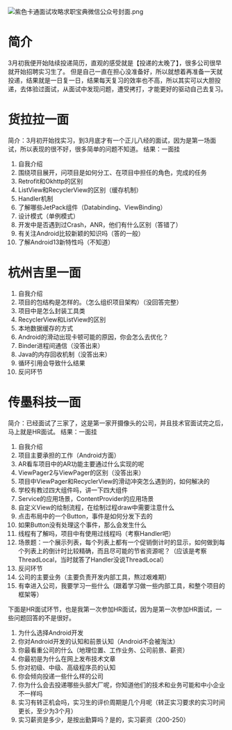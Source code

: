 ![紫色卡通面试攻略求职宝典微信公众号封面.png](/images/64434f6d132657616ee01c9abf00c999.png)
# 简介
3月初我便开始陆续投递简历，直观的感受就是【投递的太晚了】，很多公司很早就开始招聘实习生了。
但是自己一直在担心没准备好，所以就想着再准备一天就投递，结果就是一日复一日，结果每天复习的效率也不高，所以其实可以大胆投递，去体验过面试，从面试中发现问题，遭受拷打，才能更好的驱动自己去复习。
# 货拉拉一面
简介：3月初开始找实习，到3月底才有一个正儿八经的面试，因为是第一场面试，所以表现的很不好，很多简单的问题不知道。
结果：一面挂

1. 自我介绍
2. 围绕项目展开，问项目是如何分工、在项目中担任的角色，完成的任务
3. Retrofit和Okhttp的区别
4. ListView和RecyclerView的区别（缓存机制）
5. Handler机制
6. 了解哪些JetPack组件（Databinding、ViewBinding）
7. 设计模式（单例模式）
8. 开发中是否遇到过Crash，ANR，他们有什么区别（答错了）
9. 有关注Android比较新颖的知识吗（答的一般）
10. 了解Android13新特性吗（不知道）

# 杭州吉里一面

1. 自我介绍
2. 项目的包结构是怎样的。（怎么组织项目架构）（没回答完整）
3. 项目中是怎么封装工具类
4. RecyclerView和ListView的区别
5. 本地数据缓存的方式
6. Android的滑动出现卡顿可能的原因，你会怎么去优化？
7. Binder进程间通信（没答出来）
8. Java的内存回收机制（没答出来）
9. 循环引用会导致什么结果
10. 反问环节
# 传墨科技一面
简介：已经面试了三家了，这是第一家开摄像头的公司，并且技术官面试完之后，马上就是HR面试。
结果：一面挂

1. 自我介绍
2. 项目主要承担的工作（Android方面）
3. AR看车项目中的AR功能主要通过什么实现的呢
4. ViewPager2与ViewPager的区别（没答出来）
5. 项目中ViewPager和RecyclerView的滑动冲突怎么遇到的，如何解决的
6. 学校有教过四大组件吗，讲一下四大组件
7. Service的应用场景，ContentProvider的应用场景
8. 自定义View的绘制流程，在绘制过程draw中需要注意什么
9. 点击布局中的一个Button，事件是如何分发下去的
10. 如果Button没有处理这个事件，那么会发生什么
11. 线程有了解吗，项目中有使用过线程吗（考察Handler吧）
12. 场景题：一个展示列表，每个列表上都有一个促销倒计时的显示，如何做到每个列表上的倒计时比较精确，而且尽可能的节省资源呢？（应该是考察ThreadLocal，当时就答了Handler没说ThreadLocal）
13. 反问环节
14. 公司的主要业务（主要负责开发内部工具，熬过艰难期）
15. 有幸进入公司，我要学习一些什么（跟着学习做一些内部工具，和整个项目的框架等）

下面是HR面试环节，也是我第一次参加HR面试，因为是第一次参加HR面试，一些问题回答的不是很好。

1. 为什么选择Android开发
2. 你对Android开发的认知和前景认知（Android不会被淘汰）
3. 你最看重公司的什么（地理位置、工作业务、公司前景、薪资）
4. 你最初是为什么在网上发布技术文章
5. 你对初级、中级、高级程序员的认知
6. 你会倾向投递一些什么样的公司
7. 你为什么会去投递哪些头部大厂呢，你知道他们的技术和业务可能和中小企业不一样吗
8. 实习有转正机会吗，实习生的评价周期是几个月呢（转正实习要求的实习时间更长，至少为3个月）
9. 实习薪资是多少，是按出勤算吗？是的，实习薪资（200-250）
